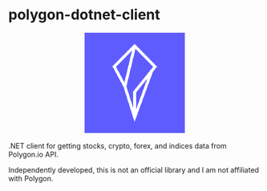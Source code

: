# polygon-dotnet-client

<p align="center">
    <img src="./docs/polygon_icon.png"/>
</p>

.NET client for getting stocks, crypto, forex, and indices data from Polygon.io API.

Independently developed, this is not an official library and I am not affiliated with Polygon.